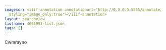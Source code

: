 ```yaml
---
imagescr: <iiif-annotation annotationurl="http://0.0.0.0:5555/annotate/annotations/4665993-7.json"
  styling="image_only:true"></iiif-annotation>
layout: searchview
listname: 4665993-list.json
tags: []
---
```

Cwmrayno